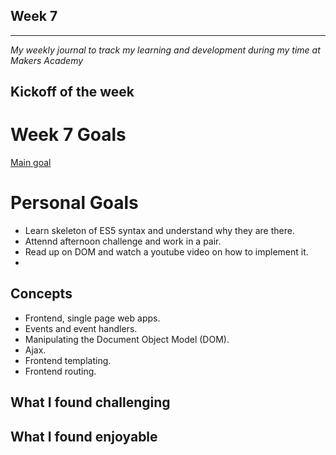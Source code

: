 ## Week 7


---
_My weekly journal to track my learning and development during my time at Makers Academy_

Kickoff of the week
---

# Week 7 Goals
[Main goal](https://github.com/makersacademy/course/tree/master/further_javascript)

# Personal Goals
- Learn skeleton of ES5 syntax and understand why they are there.
- Attennd afternoon challenge and work in a pair.
- Read up on DOM and watch a youtube video on how to implement it.
- 



## Concepts
- Frontend, single page web apps.
- Events and event handlers.
- Manipulating the Document Object Model (DOM).
- Ajax.
- Frontend templating.
- Frontend routing.

## What I found challenging



## What I found enjoyable
